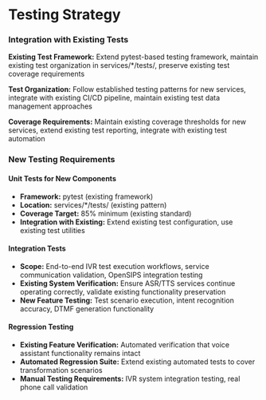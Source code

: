 # Testing Strategy

### Integration with Existing Tests
**Existing Test Framework:** Extend pytest-based testing framework, maintain existing test organization in services/*/tests/, preserve existing test coverage requirements

**Test Organization:** Follow established testing patterns for new services, integrate with existing CI/CD pipeline, maintain existing test data management approaches

**Coverage Requirements:** Maintain existing coverage thresholds for new services, extend existing test reporting, integrate with existing test automation

### New Testing Requirements

#### Unit Tests for New Components
- **Framework:** pytest (existing framework)
- **Location:** services/*/tests/ (existing pattern)
- **Coverage Target:** 85% minimum (existing standard)
- **Integration with Existing:** Extend existing test configuration, use existing test utilities

#### Integration Tests
- **Scope:** End-to-end IVR test execution workflows, service communication validation, OpenSIPS integration testing
- **Existing System Verification:** Ensure ASR/TTS services continue operating correctly, validate existing functionality preservation
- **New Feature Testing:** Test scenario execution, intent recognition accuracy, DTMF generation functionality

#### Regression Testing
- **Existing Feature Verification:** Automated verification that voice assistant functionality remains intact
- **Automated Regression Suite:** Extend existing automated tests to cover transformation scenarios
- **Manual Testing Requirements:** IVR system integration testing, real phone call validation
